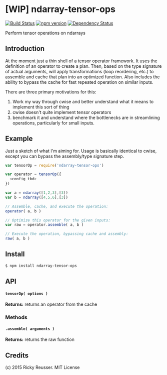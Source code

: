 # [WIP] ndarray-tensor-ops

[![Build Status](https://travis-ci.org/scijs/ndarray-tensor-ops.svg)](https://travis-ci.org/scijs/ndarray-tensor-ops) [![npm version](https://badge.fury.io/js/ndarray-tensor-ops.svg)](http://badge.fury.io/js/ndarray-tensor-ops) [![Dependency Status](https://david-dm.org/scijs/ndarray-tensor-ops.svg)](https://david-dm.org/scijs/ndarray-tensor-ops)

Perform tensor operations on ndarrays


## Introduction

At the moment just a thin shell of a tensor operator framework. It uses the definition of an operator to create a plan. Then, based on the type signature of actual arguments, will apply transformations (loop reordering, etc.) to assemble and cache that plan into an optimized function. Also includes the ability to bypass the cache for fast repeated operation on similar inputs.

There are three primary motivations for this:
1. Work my way through cwise and better understand what it means to implement this sort of thing
2. cwise doesn't quite implement tensor operators
3. benchmark it and understand where the bottlenecks are in streamlining operations, particularly for small inputs.


## Example

Just a sketch of what I'm aiming for. Usage is basically identical to cwise, except you can bypass the assembly/type signature step.

```javascript
var tensorOp = require('ndarray-tensor-ops')

var operator = tensorOp({
  <config tbd>
})

var a = ndarray([1,2,3],[3])
var b = ndarray([4,5,6],[3])

// Assemble, cache, and execute the operation:
operator( a, b )

// Optimize this operator for the given inputs:
var raw = operator.assemble( a, b )

// Execute the operation, bypassing cache and assembly:
raw( a, b )
```


## Install

```sh
$ npm install ndarray-tensor-ops
```


## API

#### `tensorOp( options )`

**Returns:** returns an operator from the cache 

### Methods

#### `.assemble( arguments )`

**Returns:** returns the raw function


## Credits

(c) 2015 Ricky Reusser. MIT License
